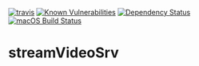 [![travis](https://travis-ci.org/Peterfurax/streamVideoSrv.svg?branch=master)](https://travis-ci.org/Peterfurax/streamVideoSrv) [![Known Vulnerabilities](https://snyk.io/test/github/peterfurax/ori/badge.svg)](https://snyk.io/test/github/peterfurax/ori) [![Dependency Status](https://david-dm.org/peterfurax/streamVideoSrv.svg)](https://david-dm.org/peterfurax/streamVideoSrv) [![macOS Build Status](https://circleci.com/gh/Peterfurax/streamVideoSrv.svg?style=shield)](https://circleci.com/gh/Peterfurax/streamVideoSrv)

# streamVideoSrv
